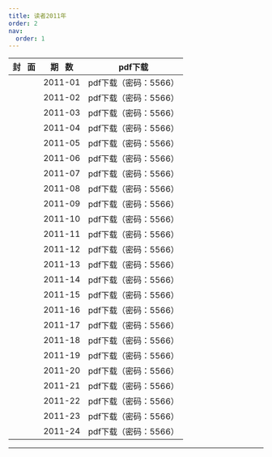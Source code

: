 ```yaml
---
title: 读者2011年
order: 2
nav:
  order: 1
---
```

| 封   面 | 期   数 |        pdf下载        |
| :-------: | :-------: | :-------------------: |
|          |  2011-01  | pdf下载（密码：5566） |
|          |  2011-02  | pdf下载（密码：5566） |
|          |  2011-03  | pdf下载（密码：5566） |
|          |  2011-04  | pdf下载（密码：5566） |
|          |  2011-05  | pdf下载（密码：5566） |
|          |  2011-06  | pdf下载（密码：5566） |
|          |  2011-07  | pdf下载（密码：5566） |
|          |  2011-08  | pdf下载（密码：5566） |
|          |  2011-09  | pdf下载（密码：5566） |
|          |  2011-10  | pdf下载（密码：5566） |
|          |  2011-11  | pdf下载（密码：5566） |
|          |  2011-12  | pdf下载（密码：5566） |
|          |  2011-13  | pdf下载（密码：5566） |
|          |  2011-14  | pdf下载（密码：5566） |
|          |  2011-15  | pdf下载（密码：5566） |
|          |  2011-16  | pdf下载（密码：5566） |
|          |  2011-17  | pdf下载（密码：5566） |
|          |  2011-18  | pdf下载（密码：5566） |
|          |  2011-19  | pdf下载（密码：5566） |
|          |  2011-20  | pdf下载（密码：5566） |
|          |  2011-21  | pdf下载（密码：5566） |
|          |  2011-22  | pdf下载（密码：5566） |
|          |  2011-23  | pdf下载（密码：5566） |
|          |  2011-24  | pdf下载（密码：5566） |

---
